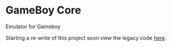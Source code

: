 GameBoy Core
============

Emulator for Gameboy

Starting a re-write of this project soon view the legacy code [here](https://github.com/nnarain/GameBoyCore/tree/master-legacy).
